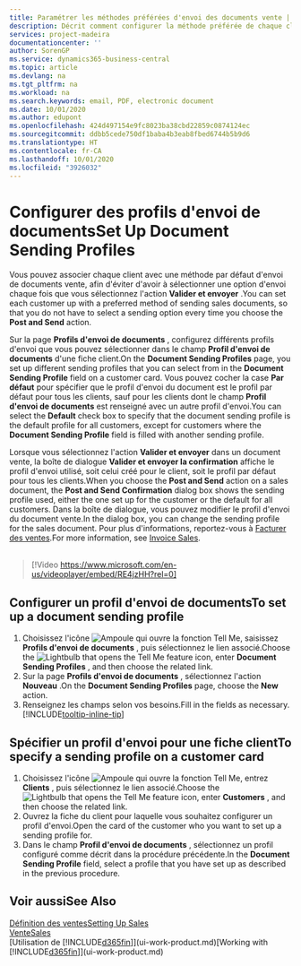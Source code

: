 ```yaml
---
title: Paramétrer les méthodes préférées d'envoi des documents vente | Microsoft Docs
description: Décrit comment configurer la méthode préférée de chaque client pour l'envoi de documents vente, par exemple par courriel, au format PDF, sous forme de document électronique, etc.
services: project-madeira
documentationcenter: ''
author: SorenGP
ms.service: dynamics365-business-central
ms.topic: article
ms.devlang: na
ms.tgt_pltfrm: na
ms.workload: na
ms.search.keywords: email, PDF, electronic document
ms.date: 10/01/2020
ms.author: edupont
ms.openlocfilehash: 424d497154e9fc8023ba38cbd22859c0874124ec
ms.sourcegitcommit: ddbb5cede750df1baba4b3eab8fbed6744b5b9d6
ms.translationtype: HT
ms.contentlocale: fr-CA
ms.lasthandoff: 10/01/2020
ms.locfileid: "3926032"
---
```

# <a name="set-up-document-sending-profiles"></a><span data-ttu-id="aa18e-103">Configurer des profils d'envoi de documents</span><span class="sxs-lookup"><span data-stu-id="aa18e-103">Set Up Document Sending Profiles</span></span>
<span data-ttu-id="aa18e-104">Vous pouvez associer chaque client avec une méthode par défaut d'envoi de documents vente, afin d'éviter d'avoir à sélectionner une option d'envoi chaque fois que vous sélectionnez l'action **Valider et envoyer** .</span><span class="sxs-lookup"><span data-stu-id="aa18e-104">You can set each customer up with a preferred method of sending sales documents, so that you do not have to select a sending option every time you choose the **Post and Send** action.</span></span>

<span data-ttu-id="aa18e-105">Sur la page **Profils d'envoi de documents** , configurez différents profils d'envoi que vous pouvez sélectionner dans le champ **Profil d'envoi de documents** d'une fiche client.</span><span class="sxs-lookup"><span data-stu-id="aa18e-105">On the **Document Sending Profiles** page, you set up different sending profiles that you can select from in the **Document Sending Profile** field on a customer card.</span></span> <span data-ttu-id="aa18e-106">Vous pouvez cocher la case **Par défaut** pour spécifier que le profil d'envoi du document est le profil par défaut pour tous les clients, sauf pour les clients dont le champ **Profil d'envoi de documents** est renseigné avec un autre profil d'envoi.</span><span class="sxs-lookup"><span data-stu-id="aa18e-106">You can select the **Default** check box to specify that the document sending profile is the default profile for all customers, except for customers where the **Document Sending Profile** field is filled with another sending profile.</span></span>

<span data-ttu-id="aa18e-107">Lorsque vous sélectionnez l'action **Valider et envoyer** dans un document vente, la boîte de dialogue **Valider et envoyer la confirmation** affiche le profil d'envoi utilisé, soit celui créé pour le client, soit le profil par défaut pour tous les clients.</span><span class="sxs-lookup"><span data-stu-id="aa18e-107">When you choose the **Post and Send** action on a sales document, the **Post and Send Confirmation** dialog box shows the sending profile used, either the one set up for the customer or the default for all customers.</span></span> <span data-ttu-id="aa18e-108">Dans la boîte de dialogue, vous pouvez modifier le profil d'envoi du document vente.</span><span class="sxs-lookup"><span data-stu-id="aa18e-108">In the dialog box, you can change the sending profile for the sales document.</span></span> <span data-ttu-id="aa18e-109">Pour plus d'informations, reportez-vous à [Facturer des ventes](sales-how-invoice-sales.md).</span><span class="sxs-lookup"><span data-stu-id="aa18e-109">For more information, see [Invoice Sales](sales-how-invoice-sales.md).</span></span>
<br><br>  

> [!Video https://www.microsoft.com/en-us/videoplayer/embed/RE4jzHH?rel=0]

## <a name="to-set-up-a-document-sending-profile"></a><span data-ttu-id="aa18e-110">Configurer un profil d'envoi de documents</span><span class="sxs-lookup"><span data-stu-id="aa18e-110">To set up a document sending profile</span></span>
1. <span data-ttu-id="aa18e-111">Choisissez l'icône ![Ampoule qui ouvre la fonction Tell Me](media/ui-search/search_small.png "Dites-moi ce que vous voulez faire"), saisissez **Profils d'envoi de documents** , puis sélectionnez le lien associé.</span><span class="sxs-lookup"><span data-stu-id="aa18e-111">Choose the ![Lightbulb that opens the Tell Me feature](media/ui-search/search_small.png "Tell me what you want to do") icon, enter **Document Sending Profiles** , and then choose the related link.</span></span>
2. <span data-ttu-id="aa18e-112">Sur la page **Profils d'envoi de documents** , sélectionnez l'action **Nouveau** .</span><span class="sxs-lookup"><span data-stu-id="aa18e-112">On the **Document Sending Profiles** page, choose the **New** action.</span></span>
3. <span data-ttu-id="aa18e-113">Renseignez les champs selon vos besoins.</span><span class="sxs-lookup"><span data-stu-id="aa18e-113">Fill in the fields as necessary.</span></span> [!INCLUDE[tooltip-inline-tip](includes/tooltip-inline-tip_md.md)]

## <a name="to-specify-a-sending-profile-on-a-customer-card"></a><span data-ttu-id="aa18e-114">Spécifier un profil d'envoi pour une fiche client</span><span class="sxs-lookup"><span data-stu-id="aa18e-114">To specify a sending profile on a customer card</span></span>
1. <span data-ttu-id="aa18e-115">Choisissez l'icône ![Ampoule qui ouvre la fonction Tell Me](media/ui-search/search_small.png "Dites-moi ce que vous voulez faire"), entrez **Clients** , puis sélectionnez le lien associé.</span><span class="sxs-lookup"><span data-stu-id="aa18e-115">Choose the ![Lightbulb that opens the Tell Me feature](media/ui-search/search_small.png "Tell me what you want to do") icon, enter **Customers** , and then choose the related link.</span></span>
2. <span data-ttu-id="aa18e-116">Ouvrez la fiche du client pour laquelle vous souhaitez configurer un profil d'envoi.</span><span class="sxs-lookup"><span data-stu-id="aa18e-116">Open the card of the customer who you want to set up a sending profile for.</span></span>
3. <span data-ttu-id="aa18e-117">Dans le champ **Profil d'envoi de documents** , sélectionnez un profil configuré comme décrit dans la procédure précédente.</span><span class="sxs-lookup"><span data-stu-id="aa18e-117">In the **Document Sending Profile** field, select a profile that you have set up as described in the previous procedure.</span></span>

## <a name="see-also"></a><span data-ttu-id="aa18e-118">Voir aussi</span><span class="sxs-lookup"><span data-stu-id="aa18e-118">See Also</span></span>
[<span data-ttu-id="aa18e-119">Définition des ventes</span><span class="sxs-lookup"><span data-stu-id="aa18e-119">Setting Up Sales</span></span>](sales-setup-sales.md)  
[<span data-ttu-id="aa18e-120">Vente</span><span class="sxs-lookup"><span data-stu-id="aa18e-120">Sales</span></span>](sales-manage-sales.md)  
<span data-ttu-id="aa18e-121">[Utilisation de [!INCLUDE[d365fin](includes/d365fin_md.md)]](ui-work-product.md)</span><span class="sxs-lookup"><span data-stu-id="aa18e-121">[Working with [!INCLUDE[d365fin](includes/d365fin_md.md)]](ui-work-product.md)</span></span>
